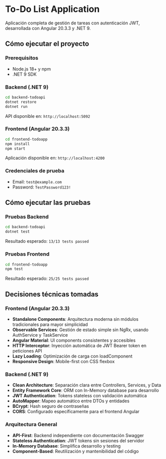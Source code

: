 # To-Do List Application

Aplicación completa de gestión de tareas con autenticación JWT, desarrollada con Angular 20.3.3 y .NET 9.

## Cómo ejecutar el proyecto

### Prerequisitos
- Node.js 18+ y npm
- .NET 9 SDK

### Backend (.NET 9)
```bash
cd backend-todoapi
dotnet restore
dotnet run
```
API disponible en: `http://localhost:5092`

### Frontend (Angular 20.3.3)
```bash
cd frontend-todoapp
npm install
npm start
```
Aplicación disponible en: `http://localhost:4200`

### Credenciales de prueba
- Email: `test@example.com`
- Password: `TestPassword123!`

## Cómo ejecutar las pruebas

### Pruebas Backend
```bash
cd backend-todoapi
dotnet test
```
Resultado esperado: `13/13 tests passed`

### Pruebas Frontend
```bash
cd frontend-todoapp
npm test
```
Resultado esperado: `25/25 tests passed`

## Decisiones técnicas tomadas

### Frontend (Angular 20.3.3)
- **Standalone Components**: Arquitectura moderna sin módulos tradicionales para mayor simplicidad
- **Observable Services**: Gestión de estado simple sin NgRx, usando AuthService y TaskService 
- **Angular Material**: UI components consistentes y accesibles
- **HTTP Interceptor**: Inyección automática de JWT Bearer token en peticiones API
- **Lazy Loading**: Optimización de carga con loadComponent
- **Responsive Design**: Mobile-first con CSS flexbox

### Backend (.NET 9)
- **Clean Architecture**: Separación clara entre Controllers, Services, y Data
- **Entity Framework Core**: ORM con In-Memory database para desarrollo
- **JWT Authentication**: Tokens stateless con validación automática
- **AutoMapper**: Mapeo automático entre DTOs y entidades
- **BCrypt**: Hash seguro de contraseñas
- **CORS**: Configurado específicamente para el frontend Angular

### Arquitectura General
- **API-First**: Backend independiente con documentación Swagger
- **Stateless Authentication**: JWT tokens sin sesiones del servidor
- **In-Memory Database**: Simplifica desarrollo y testing
- **Component-Based**: Reutilización y mantenibilidad del código


